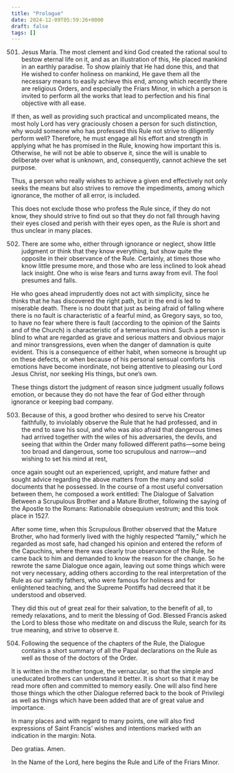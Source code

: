```yaml
---
title: "Prologue"
date: 2024-12-09T05:59:26+0000
draft: false
tags: []
---
```


501. Jesus Maria. The most clement and kind God created the rational soul to bestow eternal life on it, and as an illustration of this, He placed mankind in an earthly paradise. To show plainly that He had done this, and that He wished to confer holiness on mankind, He gave them all the necessary means to easily achieve this end, among which recently there are religious Orders, and especially the Friars Minor, in which a person is invited to perform all the works that lead to perfection and his final objective with all ease.

If then, as well as providing such practical and uncomplicated means, the most holy Lord has very graciously chosen a person for such distinction, why would someone who has professed this Rule not strive to diligently perform well? Therefore, he must engage all his effort and strength in applying what he has promised in the Rule, knowing how important this is. Otherwise, he will not be able to observe it, since the will is unable to deliberate over what is unknown, and, consequently, cannot achieve the set purpose.

Thus, a person who really wishes to achieve a given end effectively not only seeks the means but also strives to remove the impediments, among which ignorance, the mother of all error, is included.

This does not exclude those who profess the Rule since, if they do not know, they should strive to find out so that they do not fall through having their eyes closed and perish with their eyes open, as the Rule is short and thus unclear in many places.

502. There are some who, either through ignorance or neglect, show little judgment or think that they know everything, but show quite the opposite in their observance of the Rule. Certainly, at times those who know little presume more, and those who are less inclined to look ahead lack insight. One who is wise fears and turns away from evil. The fool presumes and falls.

He who goes ahead imprudently does not act with simplicity, since he thinks that he has discovered the right path, but in the end is led to miserable death. There is no doubt that just as being afraid of falling where there is no fault is characteristic of a fearful mind, as Gregory says, so too, to have no fear where there is fault (according to the opinion of the Saints and of the Church) is characteristic of a temerarious mind. Such a person is blind to what are regarded as grave and serious matters and obvious major and minor transgressions, even when the danger of damnation is quite evident. This is a consequence of either habit, when someone is brought up on these defects, or when because of his personal sensual comforts his emotions have become inordinate, not being attentive to pleasing our Lord Jesus Christ, nor seeking His things, but one’s own.

These things distort the judgment of reason since judgment usually follows emotion, or because they do not have the fear of God either through ignorance or keeping bad company.

503. Because of this, a good brother who desired to serve his Creator faithfully, to inviolably observe the Rule that he had professed, and in the end to save his soul, and who was also afraid that dangerous times had arrived together with the wiles of his adversaries, the devils, and seeing that within the Order many followed different paths—some being too broad and dangerous, some too scrupulous and narrow—and wishing to set his mind at rest,

once again sought out an experienced, upright, and mature father and sought advice regarding the above matters from the many and solid documents that he possessed. In the course of a most useful conversation between them, he composed a work entitled: The Dialogue of Salvation Between a Scrupulous Brother and a Mature Brother, following the saying of the Apostle to the Romans: Rationabile obsequium vestrum; and this took place in 1527.

After some time, when this Scrupulous Brother observed that the Mature Brother, who had formerly lived with the highly respected “family,” which he regarded as most safe, had changed his opinion and entered the reform of the Capuchins, where there was clearly true observance of the Rule, he came back to him and demanded to know the reason for the change. So he rewrote the same Dialogue once again, leaving out some things which were not very necessary, adding others according to the real interpretation of the Rule as our saintly fathers, who were famous for holiness and for enlightened teaching, and the Supreme Pontiffs had decreed that it be understood and observed.

They did this out of great zeal for their salvation, to the benefit of all, to remedy relaxations, and to merit the blessing of God. Blessed Francis asked the Lord to bless those who meditate on and discuss the Rule, search for its true meaning, and strive to observe it.

504. Following the sequence of the chapters of the Rule, the Dialogue contains a short summary of all the Papal declarations on the Rule as well as those of the doctors of the Order.

It is written in the mother tongue, the vernacular, so that the simple and uneducated brothers can understand it better. It is short so that it may be read more often and committed to memory easily. One will also find here those things which the other Dialogue referred back to the book of Privilegi as well as things which have been added that are of great value and importance.

In many places and with regard to many points, one will also find expressions of Saint Francis’ wishes and intentions marked with an indication in the margin: Nota.

Deo gratias. Amen.

In the Name of the Lord, here begins the Rule and Life of the Friars Minor.
